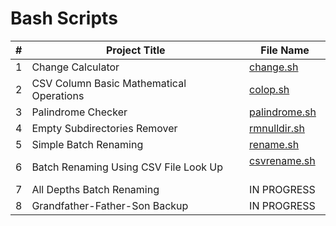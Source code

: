 # Bash Scripts

|#| Project Title                              | File Name                             |
|-| ------------------------------------------ | ------------------------------------- |
|1| Change Calculator   | [change.sh](https://github.com/srishtibelwariar/BashScripts/blob/master/change.sh)    |
|2| CSV Column Basic Mathematical Operations   | [colop.sh](https://github.com/srishtibelwariar/BashScripts/blob/master/colop.sh)    |
|3| Palindrome Checker                         | [palindrome.sh](https://github.com/srishtibelwariar/BashScripts/blob/master/palindrome.sh) |
|4| Empty Subdirectories Remover               | [rmnulldir.sh](https://github.com/srishtibelwariar/BashScripts/blob/master/rmnulldir.sh)    |
|5| Simple Batch Renaming                      | [rename.sh](https://github.com/srishtibelwariar/BashScripts/blob/master/rename.sh)     |
|6| Batch Renaming Using CSV File Look Up      | [csvrename.sh](https://github.com/srishtibelwariar/BashScripts/blob/master/csvrename.sh)     |
|7| All Depths Batch Renaming                  | IN PROGRESS    |
|8| Grandfather-Father-Son Backup              | IN PROGRESS    |
